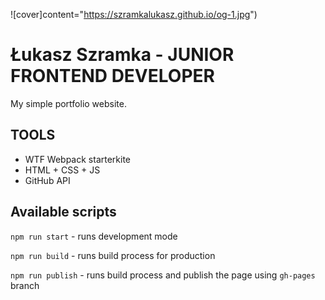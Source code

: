 ![cover]content="https://szramkalukasz.github.io/og-1.jpg")

# Łukasz Szramka - JUNIOR FRONTEND DEVELOPER

My simple portfolio website.

## TOOLS

 - WTF Webpack starterkite
 - HTML + CSS + JS
 - GitHub API

## Available scripts

`npm run start` - runs development mode

`npm run build` - runs build process for production

`npm run publish` - runs build process and publish the page using `gh-pages` branch

